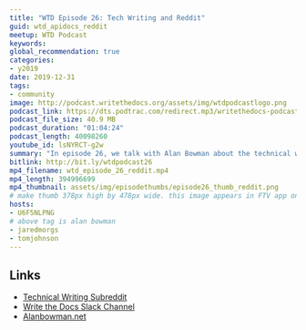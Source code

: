 ```yaml
---
title: "WTD Episode 26: Tech Writing and Reddit"
guid: wtd_apidocs_reddit
meetup: WTD Podcast
keywords:
global_recommendation: true
categories:
- y2019
date: 2019-12-31
tags:
- community
image: http://podcast.writethedocs.org/assets/img/wtdpodcastlogo.png
podcast_link: https://dts.podtrac.com/redirect.mp3/writethedocs-podcast.s3-us-west-2.amazonaws.com/wtd_episode_26_reddit.mp3
podcast_file_size: 40.9 MB
podcast_duration: "01:04:24"
podcast_length: 40098260
youtube_id: lsNYRCT-g2w
summary: "In episode 26, we talk with Alan Bowman about the technical writing forum on Reddit as well as the WTD Slack channel, comparing and contrasting the two spaces. Topics covered include pros and cons of anonymity on the internet, transparency around sensitive or taboo topics (e.g., salary, masters programs, feelings of overwhelm), age/experience demographics for both communities, balancing honesty with professionalism, responding to posts from overwhelmed tech writers, dealing with recurring topics, strategies for participating, and more."
bitlink: http://bit.ly/wtdpodcast26
mp4_filename: wtd_episode_26_reddit.mp4
mp4_length: 394996699
mp4_thumbnail: assets/img/episodethumbs/episode26_thumb_reddit.png
# make thumb 378px high by 478px wide. this image appears in FTV app only
hosts:
- U6F5NLPNG
# above tag is alan bowman
- jaredmorgs
- tomjohnson
---
```



## Links

* [Technical Writing Subreddit](https://www.reddit.com/r/technicalwriting/)
* [Write the Docs Slack Channel](https://www.writethedocs.org/slack/)
* [Alanbowman.net](http://alanbowman.net/)
